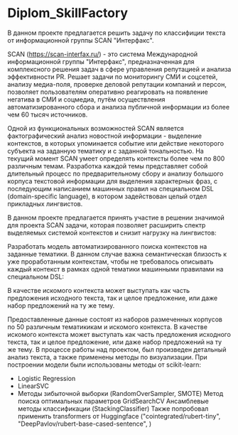 # Diplom_SkillFactory

В данном проекте предлагается решить задачу по классифиции текста от информационной группы SCAN "Интерфакс". 

SCAN (https://scan-interfax.ru/) - это система Международной информационной группы "Интерфакс", предназначенная для комплексного решения задач в сфере управления репутацией и анализа эффективности PR. Решает задачи по мониторингу СМИ и соцсетей, анализу медиа-поля, проверке деловой репутации компаний и персон, позволяет пользователям оперативно реагировать на появление негатива в СМИ и соцмедиа, путём осуществления автоматизированного сбора и анализа публичной информации из более чем 60 тысяч источников.

Одной из функциональных возможностей SCAN является фактографический анализ новостной информации - выделение контекстов, в которых упоминается событие или действие некоторого субъекта на заданную тематику и с заданной тональностью.
На текущий момент SCAN умеет определять контексты более чем по 800 различным темам. Разработка каждой темы представляет собой длительный процесс по предварительному сбору и анализу большого корпуса текстовой информации для выделения характерных фраз, с последующим написанием машинных правил на специальном DSL (domain-specific language), в котором задействован целый отдел прикладных лингвистов.

В данном проекте предлагается принять участие в решении значимой для проекта SCAN задачи, которая позволяет расширить спектр выделяемых системой контекстов и снизит нагрузку на лингвистов:

Разработать модель автоматизированного поиска контекстов на заданные тематики. В данном случае важна семантическая близость к уже проработанным контекстам, чтобы не требовалось описывать каждый контекст в рамках одной тематики машинными правилами на специальном DSL:

В качестве искомого контекста может выступать как часть предложения исходного текста, так и целое предложение, или даже набор предложений на ту же тему.

  Предоставленные данные состоят из наборов размеченных корпусов по 50 различным тематикикам и искомого контекста. В качестве искомого контекста может выступать как часть предложения исходного текста, так и целое предложение, или даже набор предложений на ту же тему. 
  В процессе работы над проектом, был произведен детальный анализ текста, а также применены методы по визуализации. 
  При построении модели были использованы методы от scikit-learn:
  - Logistic Regression
  - LinearSVC
  - Методы зибыточной выборки (RandomOverSampler, SMOTE)
  Метод поиска оптимальных параметров GridSearchCV
  Ансамблевые методы классификации (StackingClassifier)
  Также попробовал применить transformers от  Huggingface ("cointegrated/rubert-tiny", "DeepPavlov/rubert-base-cased-sentence", )
